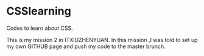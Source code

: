# CSSlearning
Codes to learn about CSS.

This is my mission 2 in ITXIUZHENYUAN. In this mission ,I was told to set up my own GITHUB page and push my code to the master brunch.
